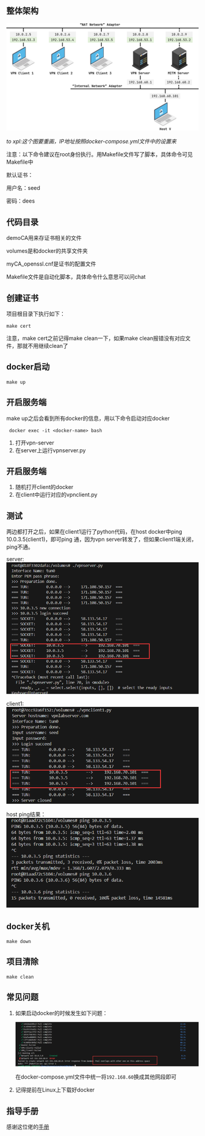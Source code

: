 ## 整体架构
![alt text](readme_img/image-1.png)

*to xpl:这个图要重画，IP地址按照docker-compose.yml文件中的设置来*

注意：以下命令建议在root身份执行。用Makefile文件写了脚本，具体命令可见Makefile中

默认证书：

用户名：seed

密码：dees

## 代码目录
demoCA用来存证书相关的文件

volumes是和docker的共享文件夹

myCA_openssl.cnf是证书的配置文件

Makefile文件是自动化脚本，具体命令什么意思可以问chat

## 创建证书
项目根目录下执行如下：
```
make cert
```

注意，make cert之前记得make clean一下，如果make clean报错没有对应文件，那就不用继续clean了


## docker启动
```
make up
```

## 开启服务端
make up之后会看到所有docker的信息，用以下命令启动对应docker

```
 docker exec -it <docker-name> bash
```

1. 打开vpn-server
2. 在server上运行vpnserver.py

## 开启服务端

1. 随机打开client的docker
2. 在client中运行对应的vpnclient.py

## 测试
两边都打开之后，如果在client1运行了python代码，在host docker中ping 10.0.3.5(client1)，即可ping 通，因为vpn server转发了，但如果client1端关闭，ping不通。

server:
![alt text](readme_img/image-2.png)

client1:
![alt text](readme_img/image-4.png)

host ping结果：
![alt text](readme_img/image-3.png)



## docker关机
```
make down
```

## 项目清除
```
make clean
```


## 常见问题
1. 如果启动docker的时候发生如下问题：

    ![alt text](readme_img/image.png)

    在docker-compose.yml文件中统一将`192.168.60`换成其他网段即可

2. 记得提前在Linux上下载好docker

## 指导手册

感谢这位佬的[手册](https://blog.csdn.net/qq_39678161/article/details/126627332)